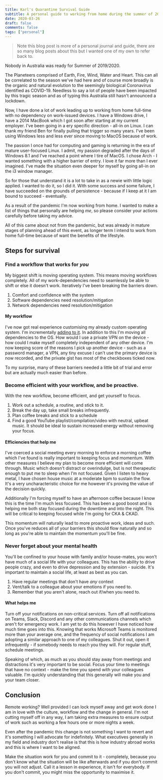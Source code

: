 ```yaml
---
title: Karl's Quarantine Survival Guide
subtitle: A personal guide to working from home during the summer of 2020
date: 2020-03-26
draft: false
comments: false
tags: ["personal"]
---
```


> Note this blog post is more of a personal journal and guide, there are so many blog posts about this but I wanted one of my own to refer back to.

Nobody in Australia was ready for Summer of 2019/2020.

The Planeteers comprised of Earth, Fire, Wind, Water and Heart. This can all be correlated to the season we've had here and of course more broadly is the organic and natural evolution to the seemingly biological Coronavirus identified as COVID-19. Needless to say a lot of people have been impacted by this tragic season and as of typing this Australia still hasn't announced a lockdown.

Now, I have done a lot of work leading up to working from home full-time with no dependency on work-issued devices. I have a Windows drive, I have a 2014 MacBook which I got soon after starting at my current employer. I've been going in a ery specific direction - all-in on Linux. I can thank my friend Ben for finally pulling that trigger so many years. I've been using Windows less and less ever since moving to MacOS because of work.

The passion I once had for computing and gaming is returning in the era of mature user-focused Linux. I admit, my passion degraded after the days of Windows 8.1 and I've reached a point where I tire of MacOS. I chose Arch - I wanted something with a higher barrier of entry. I love it far more than I ever imagined. I've made the situation even deeper for myself by going all-in on the i3 window manager.

So for those that understand it is a lot to take in as a newie with little logic applied. I wanted to do it, so I did it. With some success and some failure, I have succeeded on the grounds of persistence - because if I keep at it I am bound to succeed - eventually.

As a result of the pandemic I'm now working from home. I wanted to make a list of things that personally are helping _me_, so please consider your actions carefully before taking my advice.

All of this came about not from the pandemic, but was already in mature stages of planning ahead of this event, as longer term I intend to work from home full-time because of want the benefits of the lifestyle.

## Steps for survival

### Find a workflow that works for _you_

My biggest shift is moving operating system. This means moving workflows completely. All of my work-dependencies need to seamlessly be able to shift or else it doesn't work. Iteratively I've been breaking the barriers down.

1. Comfort and confidence with the system
2. Software dependencies need resolution/mitigation
3. Network dependencies need resolution/mitigation

#### My workflow

I've now got real experience customising my already custom operating system. I'm incrementally [adding to it](https://github.com/fubarhouse/dotfiles-linux). In addition to this I'm moving all dependencies to the OS. How would I use a private VPN on the device - how could I make myself completely independent of any other device. I'm now keeping score of the reasons I pick up another device - such as a password manager, a VPN, any tiny excuse I can't use the primary device is now recorded, and the private gist has most of the checkboxes ticked now.

To my surprise, many of these barriers needed a little bit of trial and error but are actually much easier than before. 

### Become efficient with your workflow, and be proactive.

With the new workflow, become efficient, and get yourself to focus.

1. Work out a schedule, a routine, and stick to it.
2. Break the day up, take small breaks infrequently.
3. Plan coffee breaks and stick to a schedule
4. Find a good YouTube playlist/compilation/video with neutral, upbeat music. It should be ideal to sustain increased energy without removing your focus.

#### Efficiencies that help me

I've coerced a social meeting every morning to enforce a morning coffee which I've found is really important to keeping focus and momentum. With other measures I believe my plan to become more efficient will come through. Music which doesn't distract or overindulge, but is not therapeutic enough to put me to sleep when I'm not focused. Given I listen to heavy metal, I have chosen house music at a moderate bpm to sustain the flow. It's a very uncharacteristic choice for me however it's proving the value of the decision quickly.

Additionally I'm forcing myself to have an afternoon coffee because I know this is the time I'm much less focused. This has been a good boost and is helping me both stay focused during the downtime and into the night. This will be critical to keeping focused while I'm going for CKA & CKAD. 

This momentum will naturally lead to more proactive work, ideas and such. Once you've reduces all of your barriers this should flow naturally and so long as you're able to maintain the momentum you'll be fine.

### Never forget about your mental health

You'll be confined to your house with family and/or house-mates, you won't have much of a social life with your colleagues. This has the ability to drive people crazy, and even to drive depression and by extension - suicide. It's important to maintain a social life, at least as best as you can.

1. Have regular meetings that don't have _any_ context
2. Vent/talk to a colleague about your emotions if you need to.
3. Remember that you aren't alone, reach out if/when you need to.

#### What helps me

Turn off your notifications on non-critical services. Turn off all notifications on Teams, Slack, Discord and any other communications channels which aren't for emergency work. I am yet to do this however I have noticed how much time goes into this. Knowing that works Microsoft Teams is monitored more than your average one, and the frequency of social notifications I am adopting a similar approach to one of my colleagues. Shut it out, open it infrequently - if somebody needs to reach you they will. For regular stuff, schedule meetings.

Speaking of which, as much as you should stay away from meetings and distractions it's very important to be social. Focus your time to meetings that have no context - make the time you spend with your colleagues valuable. I'm quickly understanding that this generally will make you and your team closer.

## Conclusion

Remote working? Well provided I can lock myself away and get work done I am in love with the culture, workflow and the change in general. I'm not cutting myself off in any way, I am taking extra measures to ensure output of work such as working a few hours one or more nights a week.

Even after the pandemic this change is not something I want to revert and it's something I will advocate for indefinitely. What executives generally in my field and industry don't realise is that this is how industry abroad works and this is where I want to be aligned.

Make the situation work for you and commit to it - completely, because you don't know what the situation will be like afterwards and if you don't commit you will not adjust. Call it a lesson in experience, it isn't for everybody. If you don't commit, you might miss the opportunity to maximise it. 